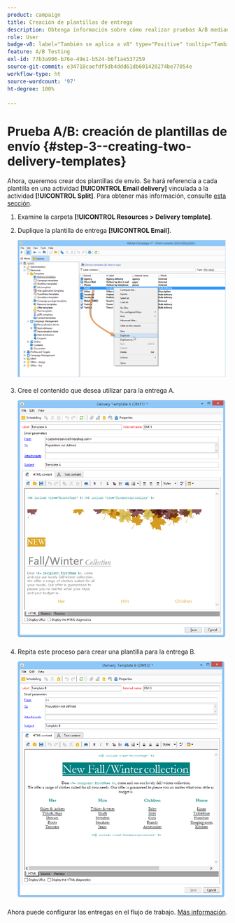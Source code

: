```yaml
---
product: campaign
title: Creación de plantillas de entrega
description: Obtenga información sobre cómo realizar pruebas A/B mediante un caso de uso dedicado
role: User
badge-v8: label="También se aplica a v8" type="Positive" tooltip="También se aplica a Campaign v8"
feature: A/B Testing
exl-id: 77b3a906-b76e-49e1-b524-b6f1ae537259
source-git-commit: e34718caefdf5db4ddd61db601420274be77054e
workflow-type: ht
source-wordcount: '97'
ht-degree: 100%

---
```


# Prueba A/B: creación de plantillas de envío {#step-3--creating-two-delivery-templates}

Ahora, queremos crear dos plantillas de envío. Se hará referencia a cada plantilla en una actividad **[!UICONTROL Email delivery]** vinculada a la actividad **[!UICONTROL Split]**. Para obtener más información, consulte [esta sección](about-templates.md).

1. Examine la carpeta **[!UICONTROL Resources > Delivery template]**.
1. Duplique la plantilla de entrega **[!UICONTROL Email]**.

   ![](assets/use_case_abtesting_deliverymodel_001.png)

1. Cree el contenido que desea utilizar para la entrega A.

   ![](assets/use_case_abtesting_deliverymodel_002.png)

1. Repita este proceso para crear una plantilla para la entrega B.

   ![](assets/use_case_abtesting_deliverymodel_003.png)

Ahora puede configurar las entregas en el flujo de trabajo. [Más información](a-b-testing-uc-configuring-deliveries.md).
